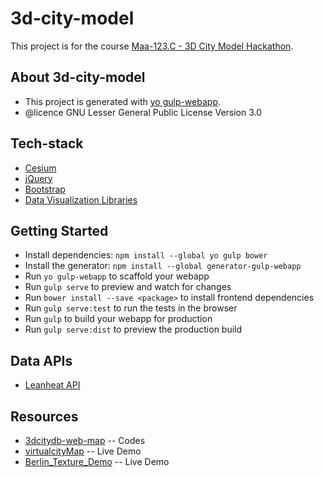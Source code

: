 # 3d-city-model

This project is for the course [Maa-123.C - 3D City Model Hackathon](https://mycourses.aalto.fi/course/view.php?id=10999).

## About 3d-city-model

* This project is generated with [yo gulp-webapp](https://github.com/yeoman/generator-gulp-webapp).
* @licence GNU Lesser General Public License Version 3.0

## Tech-stack

* [Cesium](http://cesiumjs.org/)
* [jQuery](https://jquery.com/)
* [Bootstrap](http://getbootstrap.com/)
* [Data Visualization Libraries](http://selection.datavisualization.ch/)

## Getting Started

- Install dependencies: `npm install --global yo gulp bower`
- Install the generator: `npm install --global generator-gulp-webapp`
- Run `yo gulp-webapp` to scaffold your webapp
- Run `gulp serve` to preview and watch for changes
- Run `bower install --save <package>` to install frontend dependencies
- Run `gulp serve:test` to run the tests in the browser
- Run `gulp` to build your webapp for production
- Run `gulp serve:dist` to preview the production build

## Data APIs

* [Leanheat API](http://54.170.172.31:3000/index.html)

## Resources

* [3dcitydb-web-map](https://github.com/3dcitydb/3dcitydb-web-map) -- Codes
* [virtualcityMap](http://hosting.virtualcitysystems.de/demos/espoo/map/map.html) -- Live Demo
* [Berlin_Texture_Demo](http://www.3dcitydb.net/3dcitydb-web-map/0.92/3dwebclient/index.html?title=Berlin_Texture_Demo) -- Live Demo





